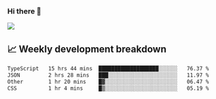 ### Hi there 👋
<img align="center" src="https://github-readme-stats.vercel.app/api?username=Tumao727&show_icons=true&hide_title=true&theme=dracula" />


## 📈 Weekly development breakdown
<!--START_SECTION:waka-->

```txt
TypeScript   15 hrs 44 mins  ███████████████████░░░░░░   76.37 %
JSON         2 hrs 28 mins   ███░░░░░░░░░░░░░░░░░░░░░░   11.97 %
Other        1 hr 20 mins    █▓░░░░░░░░░░░░░░░░░░░░░░░   06.47 %
CSS          1 hr 4 mins     █▒░░░░░░░░░░░░░░░░░░░░░░░   05.19 %
```

<!--END_SECTION:waka-->